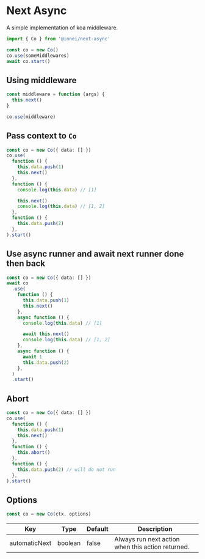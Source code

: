 # Next Async

A simple implementation of koa middleware.

```ts
import { Co } from '@innei/next-async'

const co = new Co()
co.use(someMiddlewares)
await co.start()
```

## Using middleware

```ts
const middleware = function (args) {
  this.next()
}

co.use(middleware)
```

## Pass context to `Co`

```ts
const co = new Co({ data: [] })
co.use(
  function () {
    this.data.push(1)
    this.next()
  },
  function () {
    console.log(this.data) // [1]

    this.next()
    console.log(this.data) // [1, 2]
  },
  function () {
    this.data.push(2)
  },
).start()
```

## Use async runner and await next runner done then back

```ts
const co = new Co({ data: [] })
await co
  .use(
    function () {
      this.data.push(1)
      this.next()
    },
    async function () {
      console.log(this.data) // [1]

      await this.next()
      console.log(this.data) // [1, 2]
    },
    async function () {
      await 1
      this.data.push(2)
    },
  )
  .start()
```

## Abort

```ts
const co = new Co({ data: [] })
co.use(
  function () {
    this.data.push(1)
    this.next()
  },
  function () {
    this.abort()
  },
  function () {
    this.data.push(2) // will do not run
  },
).start()
```

## Options

```ts
const co = new Co(ctx, options)
```

| Key           | Type    | Default | Description                                       |
| ------------- | ------- | ------- | ------------------------------------------------- |
| automaticNext | boolean | false   | Always run next action when this action returned. |
